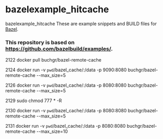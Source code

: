 # bazelexample_hitcache

bazelexample_hitcache
These are example snippets and BUILD files for [Bazel](https://github.com/bazelbuild/bazel).
### This repository is based on https://github.com/bazelbuild/examples/.

 2122  docker pull buchgr/bazel-remote-cache
  
 2124  docker run -v `pwd`/bazel_cache/:/data -p 9090:8080 buchgr/bazel-remote-cache --max_size=5
  
 2126  docker run -v `pwd`/bazel_cache/:/data -p 8080:8080 buchgr/bazel-remote-cache --max_size=5

 2129  sudo chmod 777 * -R
 
 2130  docker run -v `pwd`/bazel_cache/:/data -p 8080:8080 buchgr/bazel-remote-cache --max_size=5
 
 2131  docker run -v `pwd`/bazel_cache/:/data -p 8080:8080 buchgr/bazel-remote-cache --max_size=10
